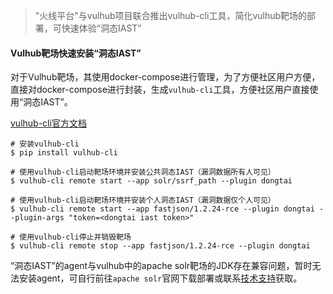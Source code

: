 > "火线平台"与vulhub项目联合推出vulhub-cli工具，简化vulhub靶场的部署，可快速体验“洞态IAST”

#### Vulhub靶场快速安装“洞态IAST”

对于Vulhub靶场，其使用docker-compose进行管理，为了方便社区用户方便，直接对docker-compose进行封装，生成`vulhub-cli`工具，方便社区用户直接使用“洞态IAST”。

[vulhub-cli官方文档](https://github.com/hxsecurity/vulhub-compose)
 
```shel
# 安装vulhub-cli
$ pip install vulhub-cli

# 使用vulhub-cli启动靶场环境并安装公共洞态IAST（漏洞数据所有人可见）
$ vulhub-cli remote start --app solr/ssrf_path --plugin dongtai

# 使用vulhub-cli启动靶场环境并安装个人洞态IAST（漏洞数据仅个人可见）
$ vulhub-cli remote start --app fastjson/1.2.24-rce --plugin dongtai --plugin-args "token=<dongtai iast token>"

# 使用vulhub-cli停止并销毁靶场
$ vulhub-cli remote stop --app fastjson/1.2.24-rce --plugin dongtai
```

“洞态IAST”的agent与vulhub中的apache solr靶场的JDK存在兼容问题，暂时无法安装agent，可自行前往`apache solr`官网下载部署或联系[技术支持](/doc/aboutus/support)获取。